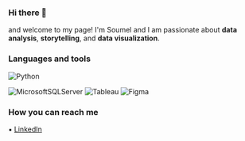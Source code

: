 ### Hi there 👋

<!--
**soumelj/soumelj** is a ✨ _special_ ✨ repository because its `README.md` (this file) appears on your GitHub profile.

Here are some ideas to get you started:

- 🔭 I’m currently working on ...
- 🌱 I’m currently learning ...
- 👯 I’m looking to collaborate on ...
- 🤔 I’m looking for help with ...
- 💬 Ask me about ...
- 📫 How to reach me: ...
- 😄 Pronouns: ...
- ⚡ Fun fact: ...
-->
and welcome to my page! I'm Soumel and I am passionate about <b>data analysis</b>, <b>storytelling</b>, and <b>data visualization</b>. 

### Languages and tools

![Python](https://img.shields.io/badge/python-000000?style=for-the-badge&logo=python&logoColor=white) 
<!--![Jupyter Notebook](https://img.shields.io/badge/jupyter-%23c2a444.svg?style=for-the-badge&logo=jupyter&logoColor=white) -->
![MicrosoftSQLServer](https://img.shields.io/badge/Microsoft%20SQL%20Server-008499?style=for-the-badge&logo=microsoft%20sql%20server&logoColor=white)
![Tableau](https://img.shields.io/badge/Tableau-9a1018?style=for-the-badge&logo=Tableau&logoColor=white) 
![Figma](https://img.shields.io/badge/figma-%23c2a444.svg?style=for-the-badge&logo=figma&logoColor=white)
<!--![PyCharm](https://img.shields.io/badge/pycharm-000000?style=for-the-badge&logo=pycharm&logoColor=black&color=black&logoColor=white)
![Git](https://img.shields.io/badge/git-%2300447c.svg?style=for-the-badge&logo=git&logoColor=white)-->
### How you can reach me

:black_small_square: [LinkedIn](https://www.linkedin.com/in/soumel/)  <!-- [Email](mailto:soumeljalota@yahoo.com) :black_small_square: -->
